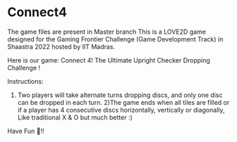 # Connect4
The game files are present in Master branch
This is a LOVE2D game designed for the Gaming Frontier Challenge (Game Development Track) in Shaastra 2022 hosted by IIT Madras.

Here is our game: Connect 4!
The Ultimate Upright Checker Dropping Challenge !

Instructions:
1) Two players will take alternate turns dropping discs, and only one disc can be dropped in each turn.
2)The game ends when all tiles are filled or if a player has 4 consecutive discs horizontally, vertically or diagonally, Like traditional X & O but much better :)

Have Fun 🥳!!
